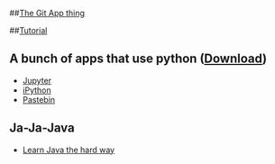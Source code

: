 ##[The Git App thing](https://git-scm.com/download/)

##[Tutorial](https://www.youtube.com/watch?v=tRTckrrCME4)

## A bunch of apps that use python ([Download](https://www.continuum.io/downloads))
* [Jupyter](http://jupyter.org)
* [iPython](http://ipython.org/notebook.html)
* [Pastebin](http://pastebin.com/Sbp52FP4)
 
## Ja-Ja-Java
* [Learn Java the hard way](https://programmingbydoing.com)
